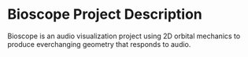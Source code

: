 # Bioscope Project Description
Bioscope is an audio visualization project using 2D orbital mechanics to produce everchanging geometry that responds to audio.
